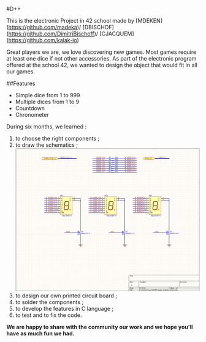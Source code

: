 #D++

This is the electronic Project in 42 school made by [MDEKEN] (https://github.com/madeka)/ [DBISCHOF] (https://github.com/DimitriBischoff)/ [CJACQUEM] (https://github.com/kalak-io)

Great players we are, we love discovering new games. Most games require at least one dice if not other accessories. As part of the electronic program offered at the school 42, we wanted to design the object that would fit in all our games.

##Features

- Simple dice from 1 to 999
- Multiple dices from 1 to 9
- Countdown
- Chronometer

During six months, we learned :
1. to choose the right components ;
2. to draw the schematics ;
![Schematic](https://github.com/kalak-io/electronic-dice/blob/master/img/display.PNG)
3. to design our own printed circuit board ;
4. to solder the components ;
5. to develop the features in C language ;
6. to test and to fix the code.

__We are happy to share with the community our work and we hope you'll have as much fun we had.__
